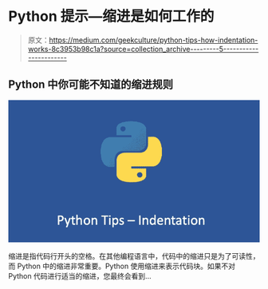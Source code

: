 # Python 提示—缩进是如何工作的

> 原文：<https://medium.com/geekculture/python-tips-how-indentation-works-8c3953b98c1a?source=collection_archive---------5----------------------->

## Python 中你可能不知道的缩进规则

![](img/23e189d656cb6aac5b4deee912450b56.png)

缩进是指代码行开头的空格。在其他编程语言中，代码中的缩进只是为了可读性，而 Python 中的缩进非常重要。Python 使用缩进来表示代码块。如果不对 Python 代码进行适当的缩进，您最终会看到…